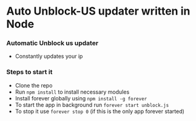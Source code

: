 # Auto Unblock-US updater written in Node
### Automatic Unblock us updater
- Constantly updates your ip

### Steps to start it
- Clone the repo
- Run `npm install` to install necessary modules
- Install forever globally using `npm install -g forever`
- To start the app in background run `forever start unblock.js`
- To stop it use `forever stop 0` (if this is the only app forever started)
